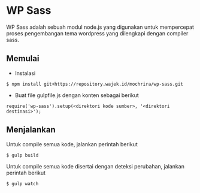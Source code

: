 # WP Sass

WP Sass adalah sebuah modul node.js yang digunakan untuk mempercepat proses pengembangan tema wordpress yang dilengkapi dengan compiler sass.

## Memulai

- Instalasi

```
$ npm install git+https://repository.wajek.id/mochrira/wp-sass.git
```

- Buat file gulpfile.js dengan konten sebagai berikut

```
require('wp-sass').setup(<direktori kode sumber>, '<direktori destinasi>');
```

## Menjalankan

Untuk compile semua kode, jalankan perintah berikut

```
$ gulp build
```

Untuk compile semua kode disertai dengan deteksi perubahan, jalankan perintah berikut

```
$ gulp watch
```